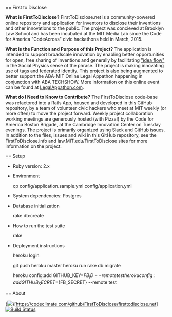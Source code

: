 == First to Disclose

**What is FirstToDisclose?**  FirstToDisclose.net is a community-powered online repository and application for inventors to disclose their inventions and other innovations to the public.  The project was concieved at Brooklyn Law School and has been incubated at the MIT Media Lab since the Code for America "CodeAcross" civic hackathons held in March, 2015.

**What is the Function and Purpose of this Project?** The application is intended to support broadscale innovation by enabling better opportunities for open, free sharing of inventions and generally by facilitating ["idea flow"](http://socialphysics.media.mit.edu) in the Social Physics sense of the phrase.  The project is making innovating use of tags and federated identity. This project is also being augmented to better support the ABA-MIT Online Legal Appathon happening in conjunction with ABA TECHSHOW.   More information on this online event can be found at [LegalAppathon.com](http://LegalAppathon.com).

**What do I Need to Know to Contribute?**  The FirstToDisclose code-base was refactored into a Rails App, housed and developed in this GitHub repository, by a team of volunteer civic hackers who meet at MIT weekly (or more often) to move the project forward.  Weekly project collaboration working meetings are generously hosted (with Pizza!) by the Code for America Boston Brigade, at the Cambridge Innovation Center on Tuesday evenings.  The project is primarily organized using Slack and GitHub issues.  In addition to the files, issues and wiki in this GitHub repository, see the FirstToDisclose.info and law.MIT.edu/FirstToDisclose sites for more information on the project.


== Setup

* Ruby version: 2.x

* Environment

  cp config/application.sample.yml config/application.yml

* System dependencies: Postgres

* Database initialization

  rake db:create

* How to run the test suite

  rake

* Deployment instructions

  heroku login

  git push heroku master
  heroku run rake db:migrate

  heroku config:add GITHUB_KEY=${FB_ID} --remote test
  heroku config:add GITHUB_SECRET=${FB_SECRET} --remote test

== About

{<img src="https://codeclimate.com/github/FirstToDisclose/firsttodisclose.net/badges/gpa.svg" />}[https://codeclimate.com/github/FirstToDisclose/firsttodisclose.net]
[![Build Status](https://travis-ci.org/FirstToDisclose/firsttodisclose.net.svg?branch=master)](https://travis-ci.org/FirstToDisclose/firsttodisclose.net)
